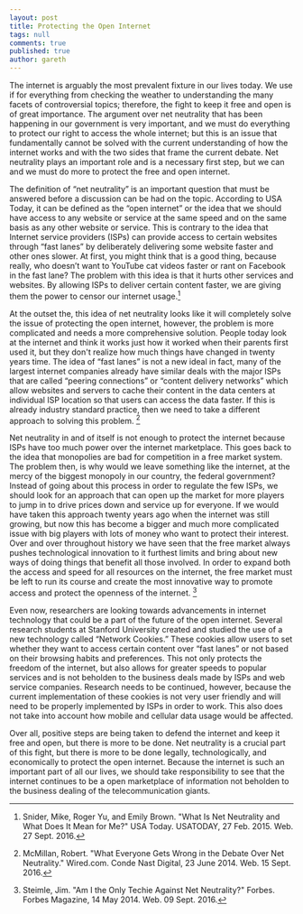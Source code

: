```yaml
---
layout: post
title: Protecting the Open Internet
tags: null
comments: true
published: true
author: gareth
---
```


The internet is arguably the most prevalent fixture in our lives today. We use if for everything from checking the weather to understanding the many facets of controversial topics; therefore, the fight to keep it free and open is of great importance. The argument over net neutrality that has been happening in our government is very important, and we must do everything to protect our right to access the whole internet; but this is an issue that fundamentally cannot be solved with the current understanding of how the internet works and with the two sides that frame the current debate. Net neutrality plays an important role and is a necessary first step, but we can and we must do more to protect the free and open internet.


The definition of “net neutrality” is an important question that must be answered before a discussion can be had on the topic. According to USA Today, it can be defined as the “open internet” or the idea that we should have access to any website or service at the same speed and on the same basis as any other website or service. This is contrary to the idea that Internet service providers (ISPs) can provide access to certain websites through “fast lanes” by deliberately delivering some website faster and other ones slower. At first, you might think that is a good thing, because really, who doesn’t want to YouTube cat videos faster or rant on Facebook in the fast lane? The problem with this idea is that it hurts other services and websites. By allowing ISPs to deliver certain content faster, we are giving them the power to censor our internet usage.[^1]



At the outset the, this idea of net neutrality looks like it will completely solve the issue of protecting the open internet, however, the problem is more complicated and needs a more comprehensive solution. People today look at the internet and think it works just how it worked when their parents first used it, but they don't realize how much things have changed in twenty years time. The idea of “fast lanes” is not a new ideal in fact, many of the largest internet companies already have similar deals with the major ISPs that are called “peering connections” or “content delivery networks” which allow websites and servers to cache their content in the data centers at individual ISP location so that users can access the data faster. If this is already industry standard practice, then we need to take a different approach to solving this problem. [^2]



Net neutrality in and of itself is not enough to protect the internet because ISPs have too much power over the internet marketplace. This goes back to the idea that monopolies are bad for competition in a free market system. The problem then, is why would we leave something like the internet, at the mercy of the biggest monopoly in our country, the federal government? Instead of going about this process in order to regulate the few ISPs, we should look for an approach that can open up the market for more players to jump in to drive prices down and service up for everyone. If we would have taken this approach twenty years ago when the internet was still growing, but now this has become a bigger and much more complicated issue with big players with lots of money who want to protect their interest. Over and over throughout history we have seen that the free market always pushes technological innovation to it furthest limits and bring about new ways of doing things that benefit all those involved. In order to expand both the access and speed for all resources on the internet, the free market must be left to run its course and create the most innovative way to promote access and protect the openness of the internet. [^3]



Even now, researchers are looking towards advancements in internet technology that could be a part of the future of the open internet. Several research students at Stanford University created and studied the use of a new technology called “Network Cookies.” These cookies allow users to set whether they want to access certain content over “fast lanes” or not based on their browsing habits and preferences. This not only protects the freedom of the internet, but also allows for greater speeds to popular services and is not beholden to the business deals made by ISPs and web service companies. Research needs to be continued, however, because the current implementation of these cookies is not very user friendly and will need to be properly implemented by ISPs in order to work. This also does not take into account how mobile and cellular data usage would be affected. 



Over all, positive steps are being taken to defend the internet and keep it free and open, but there is more to be done. Net neutrality is a crucial part of this fight, but there is more to be done legally, technologically, and economically to protect the open internet. Because the internet is such an important part of all our lives, we should take responsibility to see that the internet continues to be a open marketplace of information not beholden to the business dealing of the telecommunication giants. 



[^1]: Snider, Mike, Roger Yu, and Emily Brown. "What Is Net Neutrality and What Does It 		Mean for Me?" USA Today. USATODAY, 27 Feb. 2015. Web. 27 Sept. 2016.
[^2]: McMillan, Robert. "What Everyone Gets Wrong in the Debate Over Net Neutrality." 		Wired.com. Conde Nast Digital, 23 June 2014. Web. 15 Sept. 2016.
[^3]: Steimle, Jim. "Am I the Only Techie Against Net Neutrality?" Forbes. Forbes Magazine, 14 		May 2014. Web. 09 Sept. 2016.


